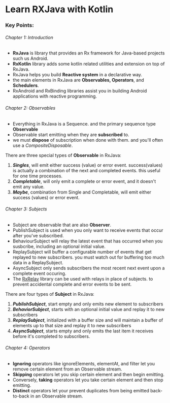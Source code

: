 # Learn RXJava with Kotlin

### Key Points:

###### Chapter 1: Introduction

- **RxJava** is library that provides an Rx framework for Java-based projects such us Android.
- **RxKotlin** library adds some kotlin related utilities and extension on top of RxJava.
- RxJava helps you build **Reactive system** in a declarative way.
- the main elements in RxJava are **Observables, Operators**, and **Schedulers**.
- RxAndroid and RxBinding libraries assist you in building Android 
applications with reactive programming.


###### Chapter 2: Observables

 - Everything in RxJava is a Sequence. and the primary sequence type **Observable**
 - Observable start emitting when they are **subscribed** to. 
 - we must **dispose** of subscription when done with them. 
and you'll often use a _CompositeDisposable_. 


There are three special types of **Observable** in RxJava:
1. _**Singles**_, will emit either success (value) or error event. success(values) is actually
   a combination of the next and completed events. this useful for one time processes.
2. _**Completable**_, will only emit a complete or error event, and it doesn't emit any value.
3. _**Maybe**_, combination from Single and Completable, will emit either success (values) or error event.

###### Chapter 3: Subjects
- Subject are observable that are also **Observer**.
- PublishSubject is used when you only want to receive events that occur after you've subscribed.
- BehaviourSubject will relay the latest event that has occurred when you susbcribe, including
  an optional initial value.
- ReplaySubject will buffer a configurable number of events that get replayed to new subscribers.
  you must watch out for buffering too much data in a ReplaySubject.
- AsyncSubject only sends subscribers the most recent next event upon a complete event occuring.
- The [RxRelay](https://github.com/JakeWharton/RxRelay) library can be used with relays in place of subjects.
  to prevent accidental complete and error events to be sent.

There are four types of **Subject** in RxJava:
1. _**PublishSubject**_, start empty and only emits new element to subscribers
2. _**BehaviorSubject**_, starts with an optional initial value and replay it to new subscribers
3. _**ReplaySubject**_, initialized with a buffer size and will maintain a buffer of elements 
up to that size and replay it to new subscribers
4. _**AsyncSubject**_, starts empty and only emits the last item it receives before it's completed to subscribers.

###### Chapter 4: Operators
- **Ignoring** operators like ignoreElements, elementAt, and filter let you remove 
certain element from an Observable stream. 
- **Skipping** operators let you skip certain element and then begin emitting. 
- Conversely, **taking** operators let you take certain element and then stop emitting. 
- **Distinct** operators let your prevent duplicates from being emitted back-to-back in 
an Observable stream.





